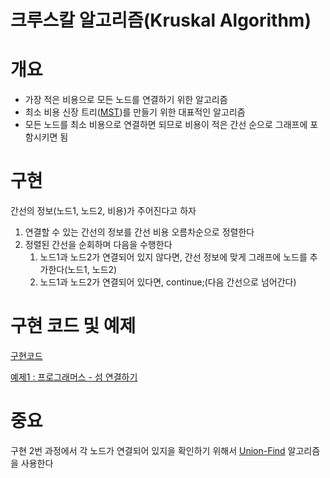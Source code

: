 # 크루스칼 알고리즘(Kruskal Algorithm)

# 개요
- 가장 적은 비용으로 모든 노드를 연결하기 위한 알고리즘
- 최소 비용 신장 트리([MST](https://en.wikipedia.org/wiki/Minimum_spanning_tree))를 만들기 위한 대표적인 알고리즘
- 모든 노드를 최소 비용으로 연결하면 되므로 비용이 적은 간선 순으로 그래프에 포함시키면 됨

# 구현
간선의 정보(노드1, 노드2, 비용)가 주어진다고 하자
1. 연결할 수 있는 간선의 정보를 간선 비용 오름차순으로 정렬한다
2. 정렬된 간선을 순회하며 다음을 수행한다
    1. 노드1과 노드2가 연결되어 있지 않다면,
    간선 정보에 맞게 그래프에 노드를 추가한다(노드1, 노드2)
    2. 노드1과 노드2가 연결되어 있다면, continue;(다음 간선으로 넘어간다)

# 구현 코드 및 예제
[구현코드](https://github.com/mokhs00/CodingTest/blob/master/src/main/java/Algorithm/Kruskal.java)


[예제1 : 프로그래머스 - 섬 연결하기](https://programmers.co.kr/learn/courses/30/lessons/42861?language=java#)



# 중요
구현 2번 과정에서 각 노드가 연결되어 있지을 확인하기 위해서
[Union-Find](https://github.com/mokhs00/CodingTest/blob/master/src/main/java/Algorithm/UnionFind.java) 알고리즘을 사용한다
